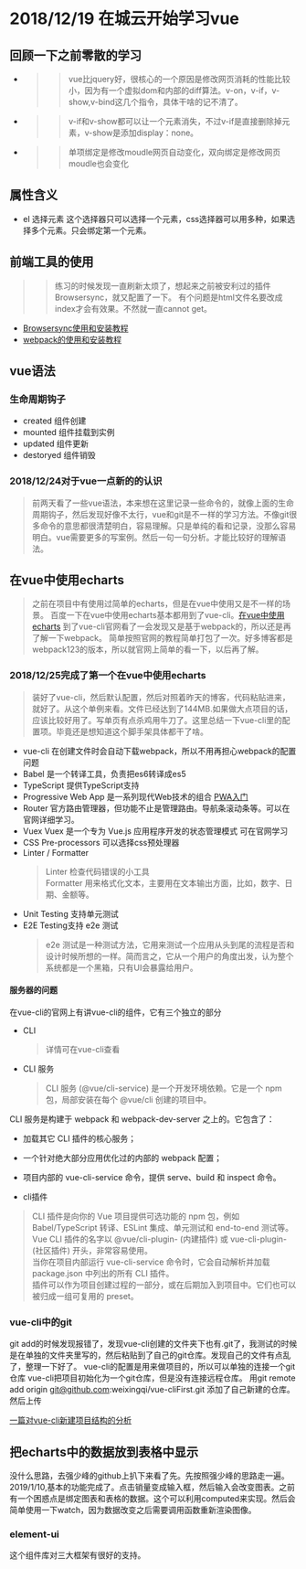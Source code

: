 # 2018/12/19 在城云开始学习vue

## 回顾一下之前零散的学习

* >>vue比jquery好，很核心的一个原因是修改网页消耗的性能比较小，因为有一个虚拟dom和内部的diff算法。v-on，v-if，v-show,v-bind这几个指令，具体干啥的记不清了。
* >>v-if和v-show都可以让一个元素消失，不过v-if是直接删除掉元素，v-show是添加display：none。
* >>单项绑定是修改moudle网页自动变化，双向绑定是修改网页moudle也会变化
  
## 属性含义

* el 选择元素  这个选择器只可以选择一个元素，css选择器可以用多种，如果选择多个元素。只会绑定第一个元素。
  
## 前端工具的使用

>> 练习的时候发现一直刷新太烦了，想起来之前被安利过的插件Browsersync，就又配置了一下。  有个问题是html文件名要改成index才会有效果。不然就一直cannot get。

* [Browsersync使用和安装教程](https://www.cnblogs.com/yesyes/p/6156102.html)
* [webpack的使用和安装教程](https://www.jianshu.com/p/42e11515c10f)
  
## vue语法

### 生命周期钩子

* created   组件创建
* mounted   组件挂载到实例
* updated   组件更新
* destoryed 组件销毁

### 2018/12/24对于vue一点新的的认识

> 前两天看了一些vue语法，本来想在这里记录一些命令的，就像上面的生命周期钩子，然后发现好像不太行，vue和git是不一样的学习方法。不像git很多命令的意思都很清楚明白，容易理解。只是单纯的看和记录，没那么容易明白。vue需要更多的写案例。然后一句一句分析。才能比较好的理解语法。

## 在vue中使用echarts

>之前在项目中有使用过简单的echarts，但是在vue中使用又是不一样的场景。
百度一下在vue中使用echarts基本都用到了vue-cli。[在vue中使用echarts](https://blog.csdn.net/mr_wuch/article/details/70225364)
到了vue-cli官网看了一会发现又是基于webpack的，所以还是再了解一下webpack。
简单按照官网的教程简单打包了一次。好多博客都是webpack123的版本，所以就官网上简单的看一下，以后再了解。

### 2018/12/25完成了第一个在vue中使用echarts

>装好了vue-cli，然后默认配置，然后对照着昨天的博客，代码粘贴进来，就好了。从这个单例来看。文件已经达到了144MB.如果做大点项目的话，应该比较好用了。写单页有点杀鸡用牛刀了。这里总结一下vue-cli里的配置项。毕竟还是想知道这个脚手架具体都干了啥。

* vue-cli 在创建文件时会自动下载webpack，所以不用再担心webpack的配置问题
* Babel  是一个转译工具，负责把es6转译成es5
* TypeScript 提供TypeScript支持
* Progressive Web App  是一系列现代Web技术的组合 [PWA入门](https://blog.csdn.net/lecepin/article/details/64906620)
* Router 官方路由管理器，但功能不止是管理路由。导航条滚动条等。可以在官网详细学习。
* Vuex  Vuex 是一个专为 Vue.js 应用程序开发的状态管理模式  可在官网学习
* CSS Pre-processors 可以选择css预处理器
* Linter / Formatter  
  >Linter   检查代码错误的小工具  
  >Formatter   用来格式化文本，主要用在文本输出方面，比如，数字、日期、金额等。
* Unit Testing  支持单元测试
* E2E Testing支持 e2e 测试  
  >e2e 测试是一种测试方法，它用来测试一个应用从头到尾的流程是否和设计时候所想的一样。简而言之，它从一个用户的角度出发，认为整个系统都是一个黑箱，只有UI会暴露给用户。

#### 服务器的问题

在vue-cli的官网上有讲vue-cli的组件，它有三个独立的部分

* CLI
  >详情可在vue-cli查看
* CLI 服务
  >CLI 服务 (@vue/cli-service) 是一个开发环境依赖。它是一个 npm 包，局部安装在每个 @vue/cli 创建的项目中。  

CLI 服务是构建于 webpack 和 webpack-dev-server 之上的。它包含了：

* 加载其它 CLI 插件的核心服务；
* 一个针对绝大部分应用优化过的内部的 webpack 配置；
* 项目内部的 vue-cli-service 命令，提供 serve、build 和 inspect 命令。
  
* cli插件
 >CLI 插件是向你的 Vue 项目提供可选功能的 npm 包，例如 Babel/TypeScript 转译、ESLint 集成、单元测试和 end-to-end 测试等。Vue CLI 插件的名字以 @vue/cli-plugin- (内建插件) 或 vue-cli-plugin- (社区插件) 开头，非常容易使用。  
 > 当你在项目内部运行 vue-cli-service 命令时，它会自动解析并加载 package.json 中列出的所有 CLI 插件。  
 >插件可以作为项目创建过程的一部分，或在后期加入到项目中。它们也可以被归成一组可复用的 preset。

### vue-cli中的git

git add的时候发现报错了，发现vue-cli创建的文件夹下也有.git了，我测试的时候是在单独的文件夹里写的，然后粘贴到了自己的git仓库。发现自己的文件有点乱了，整理一下好了。
vue-cli的配置是用来做项目的，所以可以单独的连接一个git仓库
vue-cli把项目初始化为一个git仓库，但是没有连接远程仓库。
用git remote add origin git@github.com:weixingqi/vue-cliFirst.git
添加了自己新建的仓库。然后上传  

[一篇对vue-cli新建项目结构的分析](https://blog.csdn.net/calmreason/article/details/82995522)

## 把echarts中的数据放到表格中显示

没什么思路，去强少峰的github上扒下来看了先。先按照强少峰的思路走一遍。
2019/1/10,基本的功能完成了。点击销量变成输入框，然后输入会改变图表。之前有一个困惑点是绑定图表和表格的数据。这个可以利用computed来实现。然后会简单使用一下watch，因为数据改变之后需要调用函数重新渲染图像。

### element-ui

这个组件库对三大框架有很好的支持。
